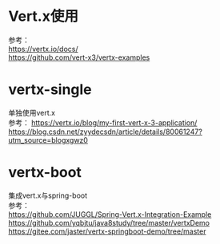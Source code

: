 # Vert.x使用
参考：  
https://vertx.io/docs/  
https://github.com/vert-x3/vertx-examples  


# vertx-single  
单独使用vert.x  
参考：
https://vertx.io/blog/my-first-vert-x-3-application/  
https://blog.csdn.net/zyydecsdn/article/details/80061247?utm_source=blogxgwz0  



# vertx-boot
集成vert.x与spring-boot  
参考：  
https://github.com/JUGGL/Spring-Vert.x-Integration-Example   
https://github.com/yqbjtu/java8study/tree/master/vertxDemo  
https://gitee.com/jaster/vertx-springboot-demo/tree/master  



